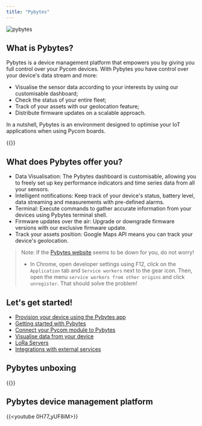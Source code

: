 ```yaml
---
title: "Pybytes"
---
```


![pybytes](/gitbook/assets/pybytes/introduction/pybytes_logo.png)

## What is Pybytes?

Pybytes is a device management platform that empowers you by giving you full control over your Pycom devices.
With Pybytes you have control over your device's data stream and more:

* Visualise the sensor data according to your interests by using our customisable dashboard;
* Check the status of your entire fleet;
* Track of your assets with our geolocation feature;
* Distribute firmware updates on a scalable approach.

In a nutshell, Pybytes is an environment designed to optimise your IoT applications when using Pycom boards.

{{<youtube p14NOueBzL4>}}

## What does Pybytes offer you?

* Data Visualisation: The Pybytes dashboard is customisable, allowing you to freely set up key performance indicators and time series data from all your sensors.
* Intelligent notifications: Keep track of your device's status, battery level, data streaming and measurements with pre-defined alarms.
* Terminal: Execute commands to gather accurate information from your devices using Pybytes terminal shell.
* Firmware updates over the air: Upgrade or downgrade firmware versions with our exclusive firmware update.
* Track your assets position: Google Maps API means you can track your device's geolocation.

> Note: If the [Pybytes website](https://pybytes.pycom.io/) seems to be down for you, do not worry!
  > * In Chrome, open developer settings using F12, click on the `Application` tab and `Service workers` next to the gear icon. Then, open the menu `service workers from other origins` and click `unregister`. That should solve the problem!

## Let's get started!

* [Provision your device using the Pybytes app](/pybytes/smart/)
* [Getting started with Pybytes](/pybytes/gettingstarted/)
* [Connect your Pycom module to Pybytes](/pybytes/connect/)
* [Visualise data from your device](/pybytes/dashboard/)
* [LoRa Servers](/pybytes/lora/)
* [Integrations with external services](/pybytes/integrations/)

## Pybytes unboxing

{{<youtube iGV11MhjuZ0>}}

## Pybytes device management platform

{{<youtube 0H77_yUF8iM>}}
